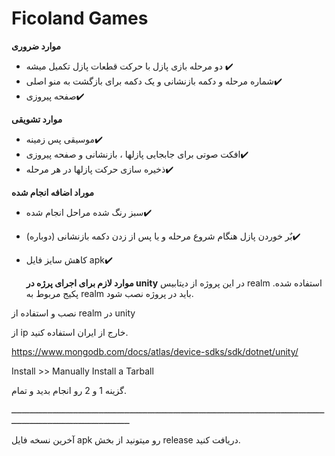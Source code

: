 # Ficoland Games
**موارد ضروری**

- دو مرحله بازی پازل با حرکت قطعات پازل تکمیل میشه ✔️
- شماره مرحله و دکمه بازنشانی و یک دکمه برای بازگشت به منو اصلی✔️
- صفحه پیروزی✔️

**موارد تشویقی**

- موسیقی پس زمینه✔️
- افکت صوتی برای جابجایی پازلها ، بازنشانی و صفحه پیروزی✔️
- ذخیره سازی حرکت پازلها در هر مرحله✔️

**موراد اضافه انجام شده**

- سبز رنگ شده مراحل انجام شده✔️ 
- بٌر خوردن پازل هنگام شروع مرحله و یا پس از زدن دکمه بازنشانی (دوباره)✔️
- کاهش سایز فایل apk✔️

  **موارد لازم برای اجرای پرژه در unity**
در این پروژه از دیتابیس realm استفاده شده. پکیج مربوط به realm باید در پروژه نصب شود.
 
نصب و استفاده از realm در unity

از ip خارج از ایران استفاده کنید.

https://www.mongodb.com/docs/atlas/device-sdks/sdk/dotnet/unity/

Install >> Manually Install a Tarball

گزینه 1 و 2 رو انجام بدید و تمام.

ــــــــــــــــــــــــــــــــــــــــــــــــــــــــــــــــــــــــــــــــــــــــــــــــــــــــــــــــــــــــــــــــــــــــــــــــــــــــــــــــــــــــ

آخرین نسخه فایل apk رو میتونید از بخش release دریافت کنید.
